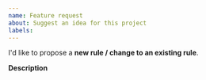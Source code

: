 ```yaml
---
name: Feature request
about: Suggest an idea for this project
labels:
---
```


I'd like to propose a **new rule / change to an existing rule**.

**Description**

<!--
A clear and concise description of what you would like implemented.
Code samples can help immensely in describing painting a picture.
-->
